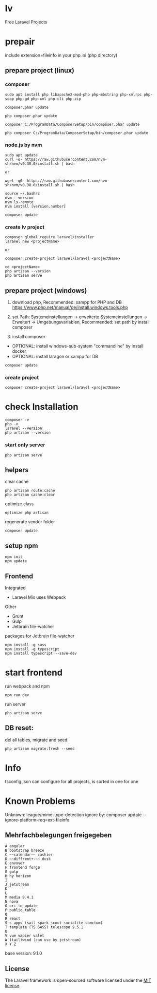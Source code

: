 # lv
Free Laravel Projects

# prepair
include 
extension=fileinfo
in your php.ini (php directory)
## prepare project (linux)
### composer

````shell
sudo apt install php libapache2-mod-php php-mbstring php-xmlrpc php-soap php-gd php-xml php-cli php-zip
````

````shell
composer.phar update

php composer.phar update

composer C:/ProgramData/ComposerSetup/bin/composer.phar update

php composer C:/ProgramData/ComposerSetup/bin/composer.phar update
````
### node.js by nvm
````shell
sudo apt update
curl -o- https://raw.githubusercontent.com/nvm-sh/nvm/v0.38.0/install.sh | bash

or

wget -q0- https://raw.githubusercontent.com/nvm-sh/nvm/v0.38.0/install.sh | bash
````

````shell
source ~/.bashrc
nvm --version
nvm ls-remote
nvm install [version.number]
````

````shell
composer update
````

### create lv project
````shell
composer global require laravel/installer
laravel new <projectName>

or

composer create-project laravel/laravel <projectName>
````

````shell
cd <projectName>
php artisan --version 
php artisan serve
````

## prepare project (windows)

1. download php, Recommended: xampp for PHP and DB
https://www.php.net/manual/de/install.windows.tools.php

2. set Path: Systemeinstellungen -> erweiterte Systemeinstellungen -> Erweitert -> Umgebungsvariablen, Recommended: set path by install composer

3. install composer

- OPTIONAL: install windows-sub-system "commandline" by install docker
- OPTIONAL: install laragon or xampp for DB

````shell
composer update
````

### create project
````shell
composer create-project laravel/laravel <projectName>
````

# check Installation
````shell
composer -v
php -v
laravel --version
php artisan --version
````

### start only server
````shell
php artisan serve
````
## helpers
clear cache
````shell - sometimes when web.php has a vault, the routing stops
php artisan route:cache
php artisan cache:clear

````
optimize class
````shell
optimize php artisan
````
regenerate vendor folder
````shell
composer update
````
## setup npm
````shell
npm init
npm update
````

## Frontend
Integrated
- Laravel Mix uses Webpack

Other
- Grunt
- Gulp
- Jetbrain file-watcher

packages for Jetbrain file-watcher
````shell
npm install -g sass
npm install -g typescript
npm install typescript --save-dev
````

# start frontend
run webpack and npm
````shell
npm run dev
````
run server
````shell
php artisan serve
````

## DB reset:
del all tables, migrate and seed
````shell
php artisan migrate:fresh --seed
````

# Info
tsconfig.json can configure for all projects, is sorted in one for one

# Known Problems
Unknown:
league/mime-type-detection
ignore by:
composer update --ignore-platform-req=ext-fileinfo


## Mehrfachbelegungen freigegeben
````
A angular
B bootstrap breeze
C ~~calendar~~ cashier
D ~~diffrent+-~~ dusk
E envoyer
F frontend forge
G gulp
H hy horizon
I
J jetstream
K
L
M media 9.4.1
N nova
O ori-to_update
P public_table
Q
R react
S s_apps (sail spark scout socialite sanctum)
T template (TS SASS) telescope 9.5.1
U
V vue vapier valet
W (tail)wind (can use by jetstream)
X Y Z
````
base version: 9.1.0


## License

The Laravel framework is open-sourced software licensed under the [MIT license](https://opensource.org/licenses/MIT).
